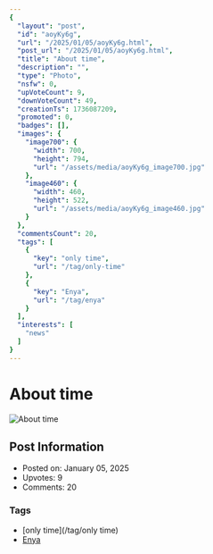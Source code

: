 ```yaml
---
{
  "layout": "post",
  "id": "aoyKy6g",
  "url": "/2025/01/05/aoyKy6g.html",
  "post_url": "/2025/01/05/aoyKy6g.html",
  "title": "About time",
  "description": "",
  "type": "Photo",
  "nsfw": 0,
  "upVoteCount": 9,
  "downVoteCount": 49,
  "creationTs": 1736087209,
  "promoted": 0,
  "badges": [],
  "images": {
    "image700": {
      "width": 700,
      "height": 794,
      "url": "/assets/media/aoyKy6g_image700.jpg"
    },
    "image460": {
      "width": 460,
      "height": 522,
      "url": "/assets/media/aoyKy6g_image460.jpg"
    }
  },
  "commentsCount": 20,
  "tags": [
    {
      "key": "only time",
      "url": "/tag/only-time"
    },
    {
      "key": "Enya",
      "url": "/tag/enya"
    }
  ],
  "interests": [
    "news"
  ]
}
---
```


# About time

![About time](/assets/media/aoyKy6g_image700.jpg)

## Post Information

- Posted on: January 05, 2025
- Upvotes: 9
- Comments: 20

### Tags

- [only time](/tag/only time)
- [Enya](/tag/Enya)
